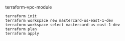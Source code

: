 terraform-vpc-module


```
terraform init
terraform workspace new mastercard-us-east-1-dev
terraform workspace select mastercard-us-east-1-dev
terraform plan
terraform apply
```